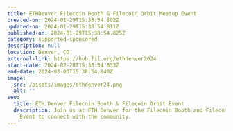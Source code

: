 ```yaml
---
title: ETHDenver Filecoin Booth & Filecoin Orbit Meetup Event
created-on: 2024-01-29T15:38:54.802Z
updated-on: 2024-01-29T15:38:54.811Z
published-on: 2024-01-29T15:38:54.825Z
category: supported-sponsored
description: null
location: Denver, CO
external-link: https://hub.fil.org/ethdenver2024
start-date: 2024-02-28T15:38:54.833Z
end-date: 2024-03-03T15:38:54.840Z
image:
  src: /assets/images/ethdenver24.png
  alt: ""
seo:
  title: ETH Denver Filecoin Booth & Filecoin Orbit Event
  description: Join us at ETH Denver for the Filecoin Booth and Filecoin Orbit
    Event to connect with the community.
---
```

